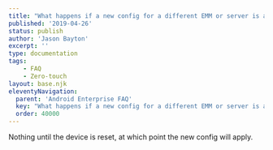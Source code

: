 ```yaml
---
title: "What happens if a new config for a different EMM or server is applied to an enrolled device?"
published: '2019-04-26'
status: publish
author: 'Jason Bayton'
excerpt: ''
type: documentation
tags: 
    - FAQ
    - Zero-touch
layout: base.njk
eleventyNavigation:
  parent: 'Android Enterprise FAQ'
  key: "What happens if a new config for a different EMM or server is applied to an enrolled device?"
  order: 40000
--- 
```

Nothing until the device is reset, at which point the new config will apply.

